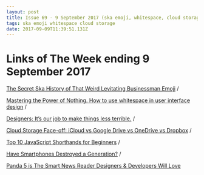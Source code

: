 ```yaml
---
layout: post
title: Issue 69 - 9 September 2017 (ska emoji, whitespace, cloud storage)
tags: ska emoji whitespace cloud storage
date: 2017-09-09T11:39:51.131Z
---
```

# Links of The Week ending 9 September 2017

<a href="http://www.newsweek.com/2016/05/06/secret-ska-history-man-business-suit-levitating-emoji-442192.html" target="_blank">The Secret Ska History of That Weird Levitating Businessman Emoji</a> / 

<a href="http://Mastering the Power of Nothing – Springboard" target="_blank">Mastering the Power of Nothing. How to use whitespace in user interface design</a> / 

<a href="https://medium.com/@jasonogle/designers-its-our-job-to-make-things-less-terrible-55f79a7fff69" target="_blank">Designers: It’s our job to make things less terrible.</a> / 

<a href="http://www.hongkiat.com/blog/icloud-gdrive-onedrive-dropbox/" target="_blank">Cloud Storage Face-off: iCloud vs Google Drive vs OneDrive vs Dropbox</a> / 

<a href="http://www.hongkiat.com/blog/javascript-shorthands/" target="_blank">Top 10 JavaScript Shorthands for Beginners</a> / 

<a href="https://www.theatlantic.com/magazine/archive/2017/09/has-the-smartphone-destroyed-a-generation/534198/" target="_blank">Have Smartphones Destroyed a Generation?</a> / 

<a href="http://www.hongkiat.com/blog/smart-news-reader-designers-developers-panda-5/" target="_blank">Panda 5 is The Smart News Reader Designers & Developers Will Love</a>